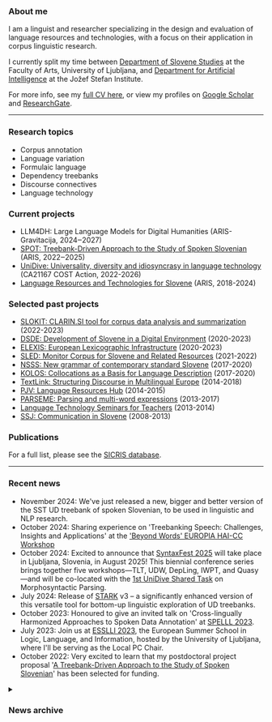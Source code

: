 ### About me
I am a linguist and researcher specializing in the design and evaluation of language resources and technologies, with a focus on their application in corpus linguistic research.

I currently split my time between [Department of Slovene Studies](https://slov.ff.uni-lj.si/en) at the Faculty of Arts, University of Ljubljana, and [Department for Artificial Intelligence](https://ailab.ijs.si/) at the Jožef Stefan Institute.

For more info, see my <a href="https://kajad.github.io/pdf/cv_kd_en_092021.pdf" target="_blank">full CV here</a>, or view my profiles on [Google Scholar](https://scholar.google.com/citations?user=KWq-H4AAAAAJ&hl=en) and [ResearchGate](https://www.researchgate.net/profile/Kaja-Dobrovoljc).

---
### Research topics
- Corpus annotation
- Language variation
- Formulaic language
- Dependency treebanks
- Discourse connectives
- Language technology

### Current projects
- LLM4DH: Large Language Models for Digital Humanities (ARIS-Gravitacija, 2024‒2027)
- [SPOT: Treebank-Driven Approach to the Study of Spoken Slovenian](https://spot.ff.uni-lj.si/en) (ARIS, 2022‒2025)
- [UniDive: Universality, diversity and idiosyncrasy in language technology](https://www.cost.eu/actions/CA21167/) (CA21167 COST Action, 2022-2026)
- [Language Resources and Technologies for Slovene](https://cris.cobiss.net/ecris/si/en/project/17683) (ARIS, 2018-2024)

### Selected past projects
- [SLOKIT: CLARIN.SI tool for corpus data analysis and summarization](https://slokit.ijs.si/) (2022-2023)
- [DSDE: Development of Slovene in a Digital Environment](https://slovenscina.eu/en) (2020-2023)
- [ELEXIS: European Lexicographic Infrastructure](https://elex.is/) (2020-2023)
- [SLED: Monitor Corpus for Slovene and Related Resources](http://sled.ijs.si/) (2021-2022)
- [NSSS: New grammar of contemporary standard Slovene](https://slovnica.ijs.si/?lang=en) (2017-2020)
- [KOLOS: Collocations as a Basis for Language Description](https://www.cjvt.si/kolos/en/) (2017-2020)
- [TextLink: Structuring Discourse in Multilingual Europe](http://www.textlink.ii.metu.edu.tr/) (2014-2018)
- [PJV: Language Resources Hub](https://viri.trojina.si/) (2014-2015)
- [PARSEME: Parsing and multi-word expressions](https://typo.uni-konstanz.de/parseme/) (2013-2017)
- [Language Technology Seminars for Teachers](http://ucitelji.sdjt.si/) (2013-2014)
- [SSJ: Communication in Slovene](http://eng.slovenscina.eu/) (2008-2013)


### Publications

For a full list, please see the [SICRIS database](https://bib.cobiss.net/bibliographies/si/webBiblio/bib201_20220608_100848_36491.html).

---
### Recent news

- November 2024: We've just released a new, bigger and better version of the SST UD treebank of spoken Slovenian, to be used in linguistic and NLP research.
- October 2024: Sharing experience on 'Treebanking Speech: Challenges, Insights and Applications' at the ['Beyond Words' EUROPIA HAI-CC Workshop](https://sites.google.com/view/eutopia-beyond-words/home?authuser=0)
- October 2024: Excited to announce that [SyntaxFest 2025](https://syntaxfest.github.io/syntaxfest25/) will take place in Ljubljana, Slovenia, in August 2025! This biennial conference series brings together five workshops—TLT, UDW, DepLing, IWPT, and Quasy—and will be co-located with the [1st UniDive Shared Task](https://unidive.lisn.upsaclay.fr/doku.php?id=other-events:msp) on Morphosyntactic Parsing.
- July 2024: Release of [STARK](https://github.com/clarinsi/STARK) v3 – a significantly enhanced version of this versatile tool for bottom-up linguistic exploration of UD treebanks. 
- October 2023: Honoured to give an invited talk on 'Cross-lingually Harmonized Approaches to Spoken Data Annotation' at [SPELLL 2023](https://www.spelll.org/SPELLL2023/index.html).
- July 2023: Join us at [ESSLLI 2023](https://2023.esslli.eu/), the European Summer School in Logic, Language, and Information, hosted by the University of Ljubljana, where I'll be serving as the Local PC Chair.
- October 2022: Very excited to learn that my postdoctoral project proposal '[A Treebank-Driven Approach to the Study of Spoken Slovenian](https://spot.ff.uni-lj.si/en)' has been selected for funding.

<details>
<summary><h3>News archive</h3></summary>
<li>September 2022: Kick-off meeting of the [UniDive COST Action](https://www.cost.eu/actions/CA21167/) on universality, diversity and idiosyncrasy in language technology. I am honoured to have been elected as a co-leader of the [WG1 on Corpus Annotation](https://unidive.lisn.upsaclay.fr/doku.php?id=wg1:wg1).</li>
<li>May 2022: Looking forward to the [LREC 2022](https://lrec2022.lrec-conf.org/en/) in Marseille where I will be presenting a paper on spoken language treebanks (main conference) and a paper on the SSJ treebank extension ([LAW](https://cemantix.org/workshops/law/xvi/) workshop).</li>
<li>March 2022: I was invited as a speaker at the [ESFRI 20th anniversary conference](https://www.esfri.eu/esfri-events/esfri-20years-conference?qt-event=1#qt-event) to present the [CLARIN](https://www.clarin.eu/) infrastructure and its impact on my research work. The presentation was also featured as a [CLARIN Impact Story](https://www.clarin.eu/impact-stories/open-language-resources-smarter-artificial-intelligence).</li>
<li>October 2021: Kick-off meeting for project <a href="http://sled.ijs.si/">SLED: Monitor Corpus for Slovene and Related Language Resources</a>.</li>
<li>July 2021: Launch of the DSDE <a href="https://universaldependencies.org/">Universal Dependencies</a> annotation campaign aiming at 5,000 new manually parsed sentences for Slovenian.</li>
<li>April 2021: I co-organized the <a href="https://gitlab.com/ceramisch/eacl21diversity/-/wikis/EACL-2021-language-diversity-panel-and-games">EACL 2021 Language Diversity Games</a> as part of the Language Diversity Panel and Games event at EACL 2021.</li>
<li>March 2021: I joined the <a href="https://slovenscina.eu/en">Development of Slovene in a Digital Environment</a> project to work on SSJ UD treebank extension, CLASSLA-Stanza pipeline evaluation and GOS spoken corpus concordancer.</li>
 
</details>

